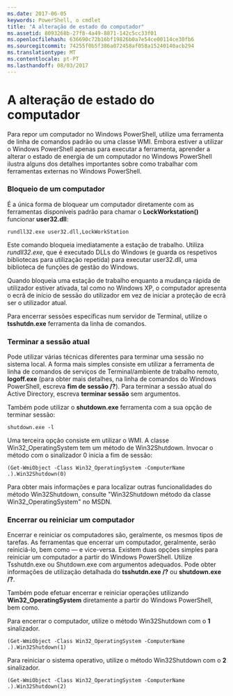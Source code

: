 ```yaml
---
ms.date: 2017-06-05
keywords: PowerShell, o cmdlet
title: "A alteração de estado do computador"
ms.assetid: 8093268b-27f8-4a49-8871-142c5cc33f01
ms.openlocfilehash: 636690c72b16bf19826b0a7e54ce00114ce30fb6
ms.sourcegitcommit: 74255f0b5f386a072458af058a15240140acb294
ms.translationtype: MT
ms.contentlocale: pt-PT
ms.lasthandoff: 08/03/2017
---
```

# <a name="changing-computer-state"></a>A alteração de estado do computador
Para repor um computador no Windows PowerShell, utilize uma ferramenta de linha de comandos padrão ou uma classe WMI. Embora estiver a utilizar o Windows PowerShell apenas para executar a ferramenta, aprender a alterar o estado de energia de um computador no Windows PowerShell ilustra alguns dos detalhes importantes sobre como trabalhar com ferramentas externas no Windows PowerShell.

### <a name="locking-a-computer"></a>Bloqueio de um computador
É a única forma de bloquear um computador diretamente com as ferramentas disponíveis padrão para chamar o **LockWorkstation()** funcionar **user32.dll**:

```
rundll32.exe user32.dll,LockWorkStation
```

Este comando bloqueia imediatamente a estação de trabalho. Utiliza *rundll32.exe*, que é executado DLLs do Windows (e guarda os respetivos bibliotecas para utilização repetida) para executar user32.dll, uma biblioteca de funções de gestão do Windows.

Quando bloqueia uma estação de trabalho enquanto a mudança rápida de utilizador estiver ativada, tal como no Windows XP, o computador apresenta o ecrã de início de sessão do utilizador em vez de iniciar a proteção de ecrã ser o utilizador atual.

Para encerrar sessões específicas num servidor de Terminal, utilize o **tsshutdn.exe** ferramenta da linha de comandos.

### <a name="logging-off-the-current-session"></a>Terminar a sessão atual
Pode utilizar várias técnicas diferentes para terminar uma sessão no sistema local. A forma mais simples consiste em utilizar a ferramenta de linha de comandos de serviços de Terminal/ambiente de trabalho remoto, **logoff.exe** (para obter mais detalhes, na linha de comandos do Windows PowerShell, escreva **fim de sessão /?**). Para terminar a sessão atual do Active Directory, escreva **terminar sessão** sem argumentos.

Também pode utilizar o **shutdown.exe** ferramenta com a sua opção de terminar sessão:

```
shutdown.exe -l
```

Uma terceira opção consiste em utilizar o WMI. A classe Win32_OperatingSystem tem um método de Win32Shutdown. Invocar o método com o sinalizador 0 inicia a fim de sessão:

```
(Get-WmiObject -Class Win32_OperatingSystem -ComputerName .).Win32Shutdown(0)
```

Para obter mais informações e para localizar outras funcionalidades do método Win32Shutdown, consulte "Win32Shutdown método da classe Win32_OperatingSystem" no MSDN.

### <a name="shutting-down-or-restarting-a-computer"></a>Encerrar ou reiniciar um computador
Encerrar e reiniciar os computadores são, geralmente, os mesmos tipos de tarefas. As ferramentas que encerrar um computador, geralmente, serão reiniciá-lo, bem como — e vice-versa. Existem duas opções simples para reiniciar um computador a partir do Windows PowerShell. Utilize Tsshutdn.exe ou Shutdown.exe com argumentos adequados. Pode obter informações de utilização detalhada do **tsshutdn.exe /?** ou **shutdown.exe /?**.

Também pode efetuar encerrar e reiniciar operações utilizando **Win32_OperatingSystem** diretamente a partir do Windows PowerShell, bem como.

Para encerrar o computador, utilize o método Win32Shutdown com o **1** sinalizador.

```
(Get-WmiObject -Class Win32_OperatingSystem -ComputerName .).Win32Shutdown(1)
```

Para reiniciar o sistema operativo, utilize o método Win32Shutdown com o **2** sinalizador.

```
(Get-WmiObject -Class Win32_OperatingSystem -ComputerName .).Win32Shutdown(2)
```

